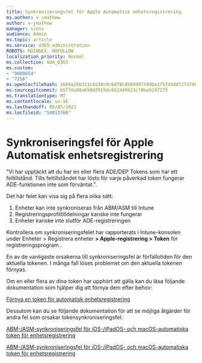 ```yaml
---
title: Synkroniseringsfel för Apple Automatisk enhetsregistrering
ms.author: v-jmathew
author: v-jmathew
manager: scotv
audience: Admin
ms.topic: article
ms.service: o365-administration
ROBOTS: NOINDEX, NOFOLLOW
localization_priority: Normal
ms.collection: Adm_O365
ms.custom:
- "9000654"
- "7256"
ms.openlocfilehash: 1664a26b313c4a38c9c6d78cdb89997749ba175fd3dd72f278e99bbd50b0ee84
ms.sourcegitcommit: b5f7da89a650d2915dc652449623c78be6247175
ms.translationtype: MT
ms.contentlocale: sv-SE
ms.lasthandoff: 08/05/2021
ms.locfileid: "54013766"
---
```

# <a name="apple-automatic-device-enrollment-sync-errors"></a>Synkroniseringsfel för Apple Automatisk enhetsregistrering

"Vi har upptäckt att du har en eller flera ADE/DEP Tokens som har ett feltillstånd. Tills feltillståndet har lösts för varje påverkad token fungerar ADE-funktionen inte som förväntat.".

Det här felet kan visa sig på flera olika sätt:

1. Enheter kan inte synkroniseras från ABM/ASM till Intune
2. Registreringsprofiltilldelningar kanske inte fungerar
3. Enheter kanske inte slutför ADE-registreringen

Kontrollera om synkroniseringsfelet har rapporterats i Intune-konsolen under Enheter > Registrera enheter **> Apple-registrering > Token** för registreringsprogram .

En av de vanligaste orsakerna till synkroniseringsfel är förfallotiden för den aktuella tokenen. I många fall löses problemet om den aktuella tokenen förnyas.

Om en eller flera av dina token har upphört att gälla kan du läsa följande dokumentation som hjälper dig att förnya dem efter behov:

[Förnya en token för automatisk enhetsregistrering](https://docs.microsoft.com/mem/intune/enrollment/device-enrollment-program-enroll-ios#renew-an-automated-device-enrollment-token)

Dessutom kan du se följande dokumentation för att se möjliga åtgärder för andra fel som orsakar tokensynkroniseringsfel:

[ABM-/ASM-synkroniseringsfel för iOS-/iPadOS- och macOS-automatiska token för enhetsregistrering](https://docs.microsoft.com/mem/intune/enrollment/troubleshoot-ios-enrollment-errors#sync-token-errors-between-intune-and-ade-dep)







[ABM-/ASM-synkroniseringsfel för iOS-/iPadOS- och macOS-automatiska token för enhetsregistrering](https://docs.microsoft.com/mem/intune/enrollment/troubleshoot-ios-enrollment-errors#resolutions-when-syncing-tokens-between-intune-and-abmasm-for-automated-device-enrollment)
